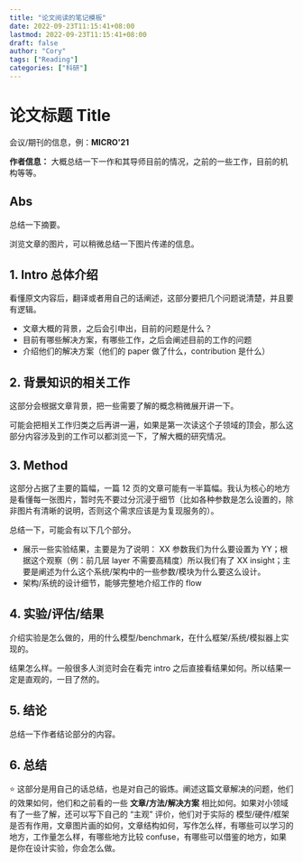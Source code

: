 ```yaml
---
title: "论文阅读的笔记模板"
date: 2022-09-23T11:15:41+08:00
lastmod: 2022-09-23T11:15:41+08:00
draft: false
author: "Cory"
tags: ["Reading"]
categories: ["科研"]
---
```


# 论文标题 Title

会议/期刊的信息，例：**MICRO'21**

**作者信息：** 大概总结一下一作和其导师目前的情况，之前的一些工作，目前的机构等等。

## Abs

总结一下摘要。

浏览文章的图片，可以稍微总结一下图片传递的信息。

## 1. Intro 总体介绍

看懂原文内容后，翻译或者用自己的话阐述，这部分要把几个问题说清楚，并且要有逻辑。

+ 文章大概的背景，之后会引申出，目前的问题是什么？
+ 目前有哪些解决方案，有哪些工作，之后会阐述目前的工作的问题
+ 介绍他们的解决方案（他们的 paper 做了什么，contribution 是什么）

## 2. 背景知识的相关工作

这部分会根据文章背景，把一些需要了解的概念稍微展开讲一下。

可能会把相关工作归类之后再讲一遍，如果是第一次读这个子领域的顶会，那么这部分内容涉及到的工作可以都浏览一下，了解大概的研究情况。

## 3. Method

这部分占据了主要的篇幅，一篇 12 页的文章可能有一半篇幅。我认为核心的地方是看懂每一张图片，暂时先不要过分沉浸于细节（比如各种参数是怎么设置的，除非图片有清晰的说明，否则这个需求应该是为复现服务的）。

总结一下，可能会有以下几个部分。

+ 展示一些实验结果，主要是为了说明： XX 参数我们为什么要设置为 YY；根据这个观察（例：前几层 layer 不需要高精度）所以我们有了 XX insight；主要是阐述为什么这个系统/架构中的一些参数/模块为什么要这么设计。
+ 架构/系统的设计细节，能够完整地介绍工作的 flow

## 4. 实验/评估/结果

介绍实验是怎么做的，用的什么模型/benchmark，在什么框架/系统/模拟器上实现的。

结果怎么样。一般很多人浏览时会在看完 intro 之后直接看结果如何。所以结果一定是直观的，一目了然的。

## 5. 结论

总结一下作者结论部分的内容。

## 6. 总结

:star: 这部分是用自己的话总结，也是对自己的锻炼。阐述这篇文章解决的问题，他们的效果如何，他们和之前看的一些 **文章/方法/解决方案** 相比如何。如果对小领域有了一些了解，还可以写下自己的 “主观” 评价，他们对于实际的 模型/硬件/框架 是否有作用，文章图片画的如何，文章结构如何，写作怎么样，有哪些可以学习的地方，工作量怎么样，有哪些地方比较 confuse，有哪些可以借鉴的地方，如果是你在设计实验，你会怎么做。

